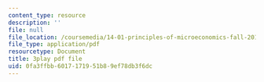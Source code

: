 ```yaml
---
content_type: resource
description: ''
file: null
file_location: /coursemedia/14-01-principles-of-microeconomics-fall-2018/0fa3ffbb6017171951b89ef78db3f6dc_jHEPQpSKdbg.pdf
file_type: application/pdf
resourcetype: Document
title: 3play pdf file
uid: 0fa3ffbb-6017-1719-51b8-9ef78db3f6dc
---
```

